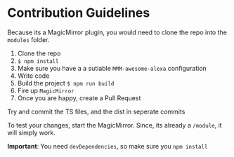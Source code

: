 # Contribution Guidelines

Because its a MagicMirror plugin, you would need to clone the repo into the `modules` folder.

1. Clone the repo
2. `$ npm install`
3. Make sure you have a a sutiable `MMM-awesome-alexa` configuration
4. Write code
5. Build the project `$ npm run build`
6. Fire up `MagicMirror`
7. Once you are happy, create a Pull Request

Try and commit the TS files, and the dist in seperate commits

To test your changes, start the MagicMirror. Since, its already a `/module`, it will simply work.

**Important**: You need `devDependencies`, so make sure you `npm install`

